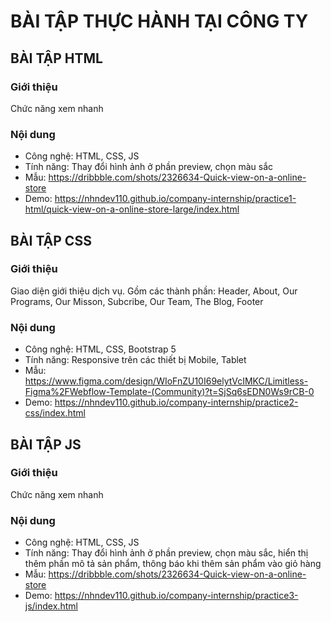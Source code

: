 # BÀI TẬP THỰC HÀNH TẠI CÔNG TY

## BÀI TẬP HTML

### Giới thiệu

Chức năng xem nhanh

### Nội dung

- Công nghệ: HTML, CSS, JS
- Tính năng: Thay đổi hình ảnh ở phần preview, chọn màu sắc
- Mẫu: https://dribbble.com/shots/2326634-Quick-view-on-a-online-store
- Demo: https://nhndev110.github.io/company-internship/practice1-html/quick-view-on-a-online-store-large/index.html

## BÀI TẬP CSS

### Giới thiệu

Giao diện giới thiệu dịch vụ. Gồm các thành phần: Header, About, Our Programs, Our Misson, Subcribe, Our Team, The Blog, Footer

### Nội dung

- Công nghệ: HTML, CSS, Bootstrap 5
- Tính năng: Responsive trên các thiết bị Mobile, Tablet
- Mẫu: https://www.figma.com/design/WIoFnZU10I69elytVcIMKC/Limitless-Figma%2FWebflow-Template-(Community)?t=SjSq6sEDN0Ws9rCB-0
- Demo: https://nhndev110.github.io/company-internship/practice2-css/index.html

## BÀI TẬP JS

### Giới thiệu

Chức năng xem nhanh

### Nội dung

- Công nghệ: HTML, CSS, JS
- Tính năng: Thay đổi hình ảnh ở phần preview, chọn màu sắc, hiển thị thêm phần mô tả sản phẩm, thông báo khi thêm sản phẩm vào giỏ hàng
- Mẫu: https://dribbble.com/shots/2326634-Quick-view-on-a-online-store
- Demo: https://nhndev110.github.io/company-internship/practice3-js/index.html

